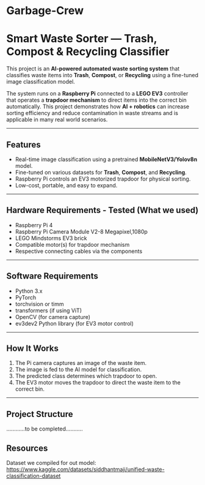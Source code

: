 # Garbage-Crew

# Smart Waste Sorter — Trash, Compost & Recycling Classifier

This project is an **AI-powered automated waste sorting system** that classifies waste items into **Trash**, **Compost**, or **Recycling** using a fine-tuned image classification model.

The system runs on a **Raspberry Pi** connected to a **LEGO EV3** controller that operates a **trapdoor mechanism** to direct items into the correct bin automatically. This project demonstrates how **AI + robotics** can increase sorting efficiency and reduce contamination in waste streams and is applicable in many real world scenarios.

---

## Features

- Real-time image classification using a pretrained **MobileNetV3/Yolov8n** model.
- Fine-tuned on various datasets for **Trash**, **Compost**, and **Recycling**.
- Raspberry Pi controls an EV3 motorized trapdoor for physical sorting.
- Low-cost, portable, and easy to expand.

---

## Hardware Requirements - Tested (What we used)

- Raspberry Pi 4
- Raspberry Pi Camera Module V2-8 Megapixel,1080p
- LEGO Mindstorms EV3 brick
- Compatible motor(s) for trapdoor mechanism
- Respective connecting cables via the components

---

## Software Requirements

- Python 3.x
- PyTorch
- torchvision or timm
- transformers (if using ViT)
- OpenCV (for camera capture)
- ev3dev2 Python library (for EV3 motor control)

---

## How It Works

1. The Pi camera captures an image of the waste item.
2. The image is fed to the AI model for classification.
3. The predicted class determines which trapdoor to open.
4. The EV3 motor moves the trapdoor to direct the waste item to the correct bin.

---

## Project Structure

............to be completed...........



## Resources

Dataset we compiled for out model:
https://www.kaggle.com/datasets/siddhantmaji/unified-waste-classification-dataset 

